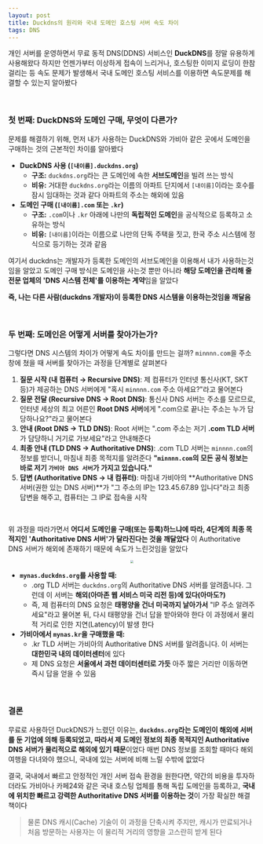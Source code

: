 ```yaml
---
layout: post
title: Duckdns의 원리와 국내 도메인 호스팅 서버 속도 차이
tags: DNS
---
```


개인 서버를 운영하면서 무료 동적 DNS(DDNS) 서비스인 **DuckDNS**를 정말 유용하게 사용해왔다 하지만 언젠가부터 이상하게 접속이 느리거나, 호스팅한 이미지 로딩이 한참 걸리는 등 속도 문제가 발생해서 국내 도메인 호스팅 서비스를 이용하면 속도문제를 해결할 수 있는지 알아봤다

&nbsp;

### 첫 번째: DuckDNS와 도메인 구매, 무엇이 다른가?

문제를 해결하기 위해, 먼저 내가 사용하는 DuckDNS와 가비아 같은 곳에서 도메인을 구매하는 것의 근본적인 차이를 알아봤다

- **DuckDNS 사용 (`[내이름].duckdns.org`)**
  - **구조:** `duckdns.org`라는 큰 도메인에 속한 **서브도메인**을 빌려 쓰는 방식
  - **비유:** 거대한 `duckdns.org`라는 이름의 아파트 단지에서 `[내이름]`이라는 호수를 잠시 임대하는 것과 같다 아파트의 주소는 해외에 있음
- **도메인 구매 (`[내이름].com` 또는 `.kr`)**
  - **구조:** `.com`이나 `.kr` 아래에 나만의 **독립적인 도메인**을 공식적으로 등록하고 소유하는 방식
  - **비유:** `[내이름]`이라는 이름으로 나만의 단독 주택을 짓고, 한국 주소 시스템에 정식으로 등기하는 것과 같음

여기서 duckdns는 개발자가 등록한 도메인의 서브도메인을 이용해서 내가 사용하는것임을 알았고 도메인 구매 방식은 도메인을 사는것 뿐만 아니라 **해당 도메인을 관리해 줄 전문 업체의 'DNS 시스템 전체'를 이용하는 계약**임을 알았다

**즉, 나는 다른 사람(duckdns 개발자)이 등록한 DNS 시스템을 이용하는것임을 깨달음** 

&nbsp;

### 두 번째: 도메인은 어떻게 서버를 찾아가는가?

그렇다면 DNS 시스템의 차이가 어떻게 속도 차이를 만드는 걸까?  `minnnn.com`을 주소창에 쳤을 때 서버를 찾아가는 과정을 단계별로 살펴본다

1. **질문 시작 (내 컴퓨터 → Recursive DNS)**: 제 컴퓨터가 인터넷 통신사(KT, SKT 등)가 제공하는 DNS 서버에게 "혹시 `minnnn.com` 주소 아세요?"라고 물어본다
2. **질문 전달 (Recursive DNS → Root DNS)**: 통신사 DNS 서버는 주소를 모르므로, 인터넷 세상의 최고 어른인 **Root DNS 서버**에게 ".com으로 끝나는 주소는 누가 담당하나요?"라고 물어본다
3. **안내 (Root DNS → TLD DNS)**: Root 서버는 ".com 주소는 저기 **.com TLD 서버**가 담당하니 거기로 가보세요"라고 안내해준다
4. **최종 안내 (TLD DNS → Authoritative DNS)**: .com TLD 서버는 `minnnn.com`의 정보를 받더니, 마침내 최종 목적지를 알려준다 **"`minnnn.com`의 모든 공식 정보는 바로 저기 `가비아 DNS 서버`가 가지고 있습니다."**
5. **답변 (Authoritative DNS → 내 컴퓨터)**: 마침내 가비아의 **Authoritative DNS 서버(권한 있는 DNS 서버)**가 "그 주소의 IP는 123.45.67.89 입니다"라고 최종 답변을 해주고, 컴퓨터는 그 IP로 접속을 시작

&nbsp;

위 과정을 따라가면서 **어디서 도메인을 구매(또는 등록)하느냐에 따라, 4단계의 최종 목적지인 'Authoritative DNS 서버'가 달라진다는 것을 깨달았다** 이 Authoritative DNS 서버가 해외에 존재하기 때문에 속도가 느린것임을 알았다

<center><img src="https://image.minnnning.kr/images/51a6cf58-a86d-4959-8753-4ad0e9da7a3a.webp" style="zoom:40%;"></center>

- **`mynas.duckdns.org`를 사용할 때:**
  - .org TLD 서버는 `duckdns.org`의 Authoritative DNS 서버를 알려줍니다. 그런데 이 서버는 **해외(아마존 웹 서비스 미국 리전 등)에 있다(아마도?)**
  - 즉, 제 컴퓨터의 DNS 요청은 **태평양을 건너 미국까지 날아가서** "IP 주소 알려주세요"라고 물어본 뒤, 다시 태평양을 건너 답을 받아와야 한다 이 과정에서 물리적 거리로 인한 지연(Latency)이 발생 한다
- **가비아에서 `mynas.kr`을 구매했을 때:**
  - .kr TLD 서버는 가비아의 Authoritative DNS 서버를 알려줍니다. 이 서버는 **대한민국 내의 데이터센터**에 있다
  - 제 DNS 요청은 **서울에서 과천 데이터센터로 가듯** 아주 짧은 거리만 이동하면 즉시 답을 얻을 수 있음

&nbsp;

### 결론

무료로 사용하던 DuckDNS가 느렸던 이유는, **`duckdns.org`라는 도메인이 해외에 서버를 둔 기업에 의해 등록되었고, 따라서 제 도메인 정보의 최종 목적지인 Authoritative DNS 서버가 물리적으로 해외에 있기 때문**이었다 매번 DNS 정보를 조회할 때마다 해외여행을 다녀와야 했으니, 국내에 있는 서버에 비해 느릴 수밖에 없었다

결국, 국내에서 빠르고 안정적인 개인 서버 접속 환경을 원한다면, 약간의 비용을 투자하더라도 가비아나 카페24와 같은 국내 호스팅 업체를 통해 독립 도메인을 등록하고, **국내에 위치한 빠르고 강력한 Authoritative DNS 서버를 이용하는 것**이 가장 확실한 해결책이다

>  물론 DNS 캐시(Cache) 기술이 이 과정을 단축시켜 주지만, 캐시가 만료되거나 처음 방문하는 사용자는 이 물리적 거리의 영향을 고스란히 받게 된다
